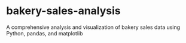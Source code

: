 # bakery-sales-analysis
A comprehensive analysis and visualization of bakery sales data using Python, pandas, and matplotlib
